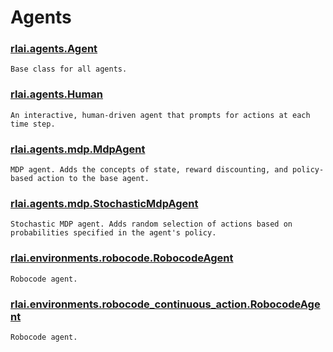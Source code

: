# Agents
### [rlai.agents.Agent](https://github.com/MatthewGerber/rlai/tree/master/src/rlai/agents.py#L17)
```
Base class for all agents.
```
### [rlai.agents.Human](https://github.com/MatthewGerber/rlai/tree/master/src/rlai/agents.py#L167)
```
An interactive, human-driven agent that prompts for actions at each time step.
```
### [rlai.agents.mdp.MdpAgent](https://github.com/MatthewGerber/rlai/tree/master/src/rlai/agents/mdp.py#L18)
```
MDP agent. Adds the concepts of state, reward discounting, and policy-based action to the base agent.
```
### [rlai.agents.mdp.StochasticMdpAgent](https://github.com/MatthewGerber/rlai/tree/master/src/rlai/agents/mdp.py#L100)
```
Stochastic MDP agent. Adds random selection of actions based on probabilities specified in the agent's policy.
```
### [rlai.environments.robocode.RobocodeAgent](https://github.com/MatthewGerber/rlai/tree/master/src/rlai/environments/robocode.py#L63)
```
Robocode agent.
```
### [rlai.environments.robocode_continuous_action.RobocodeAgent](https://github.com/MatthewGerber/rlai/tree/master/src/rlai/environments/robocode_continuous_action.py#L66)
```
Robocode agent.
```
